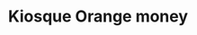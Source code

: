 ---
title: "Kiosque Orange money"
url: /nzerekore/kiosque-orange-money/
shop: téléphone portable
---